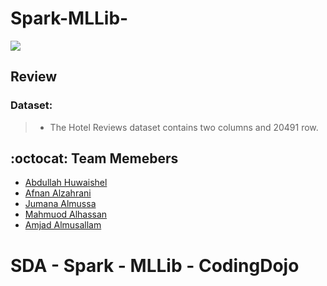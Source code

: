 # Spark-MLLib-

<img src="https://drive.google.com/uc?export=view&id=1xWCJh1ASTGiqDctt3sGxo4q5mYtGO4tF"/>

## Review

### Dataset:
> * The Hotel Reviews dataset contains two columns and 20491 row.




## :octocat:	Team Memebers

- [Abdullah Huwaishel](https://github.com/hush966)
- [Afnan Alzahrani](https://github.com/AfnanAlzahrani)
- [Jumana Almussa](https://github.com/jumana0)
- [Mahmuod Alhassan](https://github.com/alhassanm)
- [Amjad Almusallam](https://github.com/ASM650)



# SDA - Spark - MLLib - CodingDojo 
